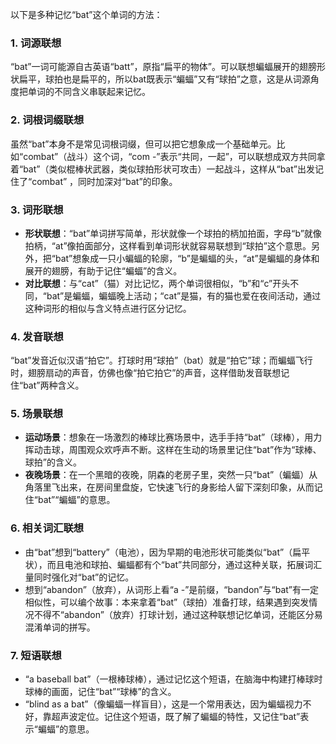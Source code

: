 以下是多种记忆“bat”这个单词的方法：

### 1. 词源联想
“bat”一词可能源自古英语“batt”，原指“扁平的物体”。可以联想蝙蝠展开的翅膀形状扁平，球拍也是扁平的，所以bat既表示“蝙蝠”又有“球拍”之意，这是从词源角度把单词的不同含义串联起来记忆。 

### 2. 词根词缀联想
虽然“bat”本身不是常见词根词缀，但可以把它想象成一个基础单元。比如“combat”（战斗）这个词，“com -”表示“共同，一起”，可以联想成双方共同拿着“bat”（类似棍棒状武器，类似球拍形状可攻击）一起战斗，这样从“bat”出发记住了“combat” ，同时加深对“bat”的印象。

### 3. 词形联想
 - **形状联想**：“bat”单词拼写简单，形状就像一个球拍的柄加拍面，字母“b”就像拍柄，“at”像拍面部分，这样看到单词形状就容易联想到“球拍”这个意思。另外，把“bat”想象成一只小蝙蝠的轮廓，“b”是蝙蝠的头，“at”是蝙蝠的身体和展开的翅膀，有助于记住“蝙蝠”的含义。
 - **对比联想**：与“cat”（猫）对比记忆，两个单词很相似，“b”和“c”开头不同，“bat”是蝙蝠，蝙蝠晚上活动；“cat”是猫，有的猫也爱在夜间活动，通过这种词形的相似与含义特点进行区分记忆。

### 4. 发音联想
“bat”发音近似汉语“拍它”。打球时用“球拍”（bat）就是“拍它”球；而蝙蝠飞行时，翅膀扇动的声音，仿佛也像“拍它拍它”的声音，这样借助发音联想记住“bat”两种含义。

### 5. 场景联想
 - **运动场景**：想象在一场激烈的棒球比赛场景中，选手手持“bat”（球棒），用力挥动击球，周围观众欢呼声不断。这样在生动的场景里记住“bat”作为“球棒、球拍”的含义。
 - **夜晚场景**：在一个黑暗的夜晚，阴森的老房子里，突然一只“bat”（蝙蝠）从角落里飞出来，在房间里盘旋，它快速飞行的身影给人留下深刻印象，从而记住“bat”“蝙蝠”的意思。

### 6. 相关词汇联想
 - 由“bat”想到“battery”（电池），因为早期的电池形状可能类似“bat”（扁平状），而且电池和球拍、蝙蝠都有个“bat”共同部分，通过这种关联，拓展词汇量同时强化对“bat”的记忆。
 - 想到“abandon”（放弃），从词形上看“a -”是前缀，“bandon”与“bat”有一定相似性，可以编个故事：本来拿着“bat”（球拍）准备打球，结果遇到突发情况不得不“abandon”（放弃）打球计划，通过这种联想记忆单词，还能区分易混淆单词的拼写。

### 7. 短语联想
 - “a baseball bat”（一根棒球棒），通过记忆这个短语，在脑海中构建打棒球时球棒的画面，记住“bat”“球棒”的含义。
 - “blind as a bat”（像蝙蝠一样盲目），这是一个常用表达，因为蝙蝠视力不好，靠超声波定位。记住这个短语，既了解了蝙蝠的特性，又记住“bat”表示“蝙蝠”的意思。 